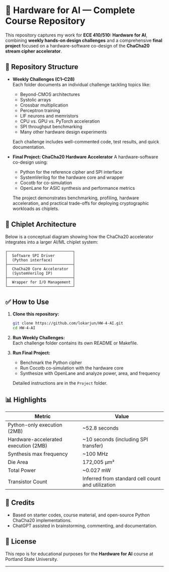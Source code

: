 
# 📐 Hardware for AI — Complete Course Repository

This repository captures my work for **ECE 410/510: Hardware for AI**, combining **weekly hands-on design challenges** and a comprehensive **final project** focused on a hardware-software co-design of the **ChaCha20 stream cipher accelerator**.

## 📁 Repository Structure

- **Weekly Challenges (C1–C28)**  
  Each folder documents an individual challenge tackling topics like:
  - Beyond-CMOS architectures
  - Systolic arrays
  - Crossbar multiplication
  - Perceptron training
  - LIF neurons and memristors
  - CPU vs. GPU vs. PyTorch acceleration
  - SPI throughput benchmarking
  - Many other hardware design experiments

  Each challenge includes well-commented code, test results, and quick documentation.

- **Final Project: ChaCha20 Hardware Accelerator**
  A hardware-software co-design using:
  - Python for the reference cipher and SPI interface
  - SystemVerilog for the hardware core and wrapper
  - Cocotb for co-simulation
  - OpenLane for ASIC synthesis and performance metrics

  The project demonstrates benchmarking, profiling, hardware acceleration, and practical trade-offs for deploying cryptographic workloads as chiplets.

## 📐 Chiplet Architecture

Below is a conceptual diagram showing how the ChaCha20 accelerator integrates into a larger AI/ML chiplet system:

```
┌─────────────────────────────┐
│  Software SPI Driver        │
│  (Python interface)         │
├─────────────────────────────┤
│  ChaCha20 Core Accelerator  │
│  (SystemVerilog IP)         │
├─────────────────────────────┤
│  Wrapper for I/O Management │
└─────────────────────────────┘
```

## ✅ How to Use

1. **Clone this repository:**
   ```bash
   git clone https://github.com/lokarjun/HW-4-AI.git
   cd HW-4-AI
   ```

2. **Run Weekly Challenges:**  
   Each challenge folder contains its own README or Makefile.

3. **Run Final Project:**  
   - Benchmark the Python cipher
   - Run Cocotb co-simulation with the hardware core
   - Synthesize with OpenLane and analyze power, area, and frequency

   Detailed instructions are in the `Project` folder.

## 📊 Highlights

| Metric | Value |
| ------ | ----- |
| Python-only execution (2MB) | ~52.8 seconds |
| Hardware-accelerated execution (2MB) | ~10 seconds (including SPI transfer) |
| Synthesis max frequency | ~100 MHz |
| Die Area | 172,005 µm² |
| Total Power | ~0.027 mW |
| Transistor Count | Inferred from standard cell count and utilization |

## 🤝 Credits

- Based on starter codes, course material, and open-source Python ChaCha20 implementations.
- ChatGPT assisted in brainstorming, commenting, and documentation.

## 📜 License

This repo is for educational purposes for the **Hardware for AI** course at Portland State University.

---
